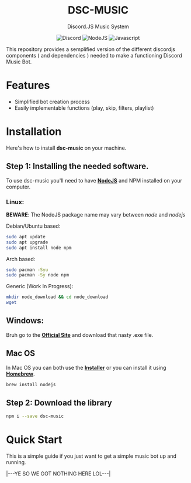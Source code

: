 <div align="center">

# DSC-MUSIC

Discord.JS Music System
  
![Discord](https://img.shields.io/static/v1?label=Discord.JS&message=V14&color=red)
![NodeJS](https://img.shields.io/static/v1?label=Node.JS&message=V16.10.0&color=green)
![Javascript](https://img.shields.io/static/v1?label=Code%20Language&message=Javascript&color=yellow)

</div>
 
This repository provides a semplified version of the different discordjs components ( and dependencies ) needed to make a functioning Discord Music Bot.

# Features

- Simplified bot creation process
- Easily implementable functions (play, skip, filters, playlist)

# Installation

Here's how to install **dsc-music** on your machine.

## Step 1: Installing the needed software.

To use dsc-music you'll need to have [**NodeJS**](https://www.nodejs.org) and NPM installed on your computer.
### Linux:

**BEWARE**: The NodeJS package name may vary between *node* and *nodejs*

Debian/Ubuntu based:

```bash
sudo apt update
sudo apt upgrade
sudo apt install node npm
```

Arch based:

```bash
sudo pacman -Syu
sudo pacman -Sy node npm
```

Generic (Work In Progress):

```bash
mkdir node_download && cd node_download
wget 
```

## Windows:

Bruh go to the [**Official Site**](https://nodejs.org/en/download/current/) and download that nasty .exe file.

## Mac OS

In Mac OS you can both use the [**Installer**](https://nodejs.org/en/download/current/) or you can install it using [**Homebrew**](https://brew.sh/).

```bash
brew install nodejs
```

## Step 2: Download the library

```bash
npm i --save dsc-music
```

# Quick Start

This is a simple guide if you just want to get a simple music bot up and running.

|---YE SO WE GOT NOTHING HERE LOL---|
